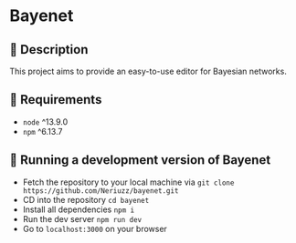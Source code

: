 # Bayenet

## :green_book: Description

This project aims to provide an easy-to-use editor for Bayesian networks.

## :hammer: Requirements

-   `node` ^13.9.0
-   `npm` ^6.13.7

## :dash: Running a development version of Bayenet

-   Fetch the repository to your local machine via `git clone https://github.com/Neriuzz/bayenet.git`
-   CD into the repository `cd bayenet`
-   Install all dependencies `npm i`
-   Run the dev server `npm run dev`
-   Go to `localhost:3000` on your browser
